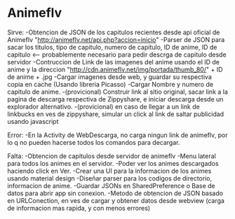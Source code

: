 # Animeflv 

Sirve:
-Obtencion de JSON de los capitulos recientes desde api oficial de Animeflv "http://animeflv.net/api.php?accion=inicio"
-Parser de JSON para sacar los titulos, tipo de capitulo, numero de capitulo, ID de anime, ID de capitulo <-- probablemente necesario para pedir descrga de capitulo desde servidor
-Contruccion de Link de las imagenes del anime usando el ID de anime y la direccion "http://cdn.animeflv.net/img/portada/thumb_80/" + ID de anime + .jpg
-Cargar imagenes desde web, y guardar su respectiva copia en cache (Usando libreria Picasso)
-Cargar Nombre y numero de capitulo de anime.
-(provicional) Construir link al sitio original, sacar link a la pagina de descarga respectiva de Zippyshare, e iniciar descarga desde un explorador alternativo.
-(provicional) en caso de llegar a un link de linkbucks en ves de zippyshare, simular un click al link de saltar publicidad usando javascript

Error:
-En la Activity de WebDescarga, no carga ningun link de animeflv, por lo q no pueden hacerse todos los comandos para decargar.

Falta:
-Obtencion de capitulos desde servidor de animeflv
-Menu lateral para todos los animes en el servidor.
-Poder ver los animes descargados haciendo click en Ver.
-Crear una UI para la informacion de los animes usando material design
-Diseñar parser para los codigos de directorio, informacion de anime.
-Guardar JSONs en SharedPreference o Base de datos para abrir app sin conexion.
-Metodo de obtencion de JSON basado en URLConection, en ves de cargar y obtener datos desde webview (carga de informacion mas rapida, y con menos errores)
